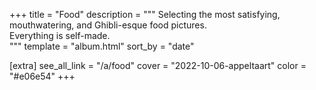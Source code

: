 +++
title = "Food"
description = """
Selecting the most satisfying, mouthwatering, and Ghibli-esque food pictures. \
Everything is self-made. \
"""
template = "album.html"
sort_by = "date"

[extra]
see_all_link = "/a/food"
cover = "2022-10-06-appeltaart"
color = "#e06e54"
+++
